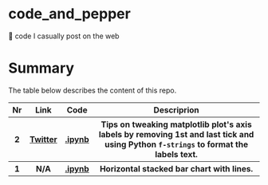 # code_and_pepper
🐍 code I casually post on the web

# Summary
The table below describes the content of this repo.

<table>
    <tr>
        <th>Nr</th>
        <th>Link</th>
        <th>Code</th>
        <th>Descriprion</th>
    </tr>
    <tr>
        <th>2</th>
        <th>
            <a href="https://twitter.com/pawjast/status/1645697671678820352?s=20">Twitter</a>
        </th>
        <th>
            <a href="https://github.com/pawjast/code_and_pepper/blob/main/src/matplotlib_axis_ticks_and_ticklabels_tweak.ipynb">.ipynb</a>
        </th>
        <th>Tips on tweaking matplotlib plot's axis labels by removing 1st and last tick and using Python <code>f-strings</code> to format the labels text.</th>
    </tr>
    <tr>
        <th>1</th>
        <th>N/A</th>
        <th>
            <a href="https://github.com/pawjast/code_and_pepper/blob/main/src/horizontal_bar_chart_with_lines.ipynb">.ipynb</a>
        </th>
        <th>Horizontal stacked bar chart with lines.</th>
    </tr>
</table>
